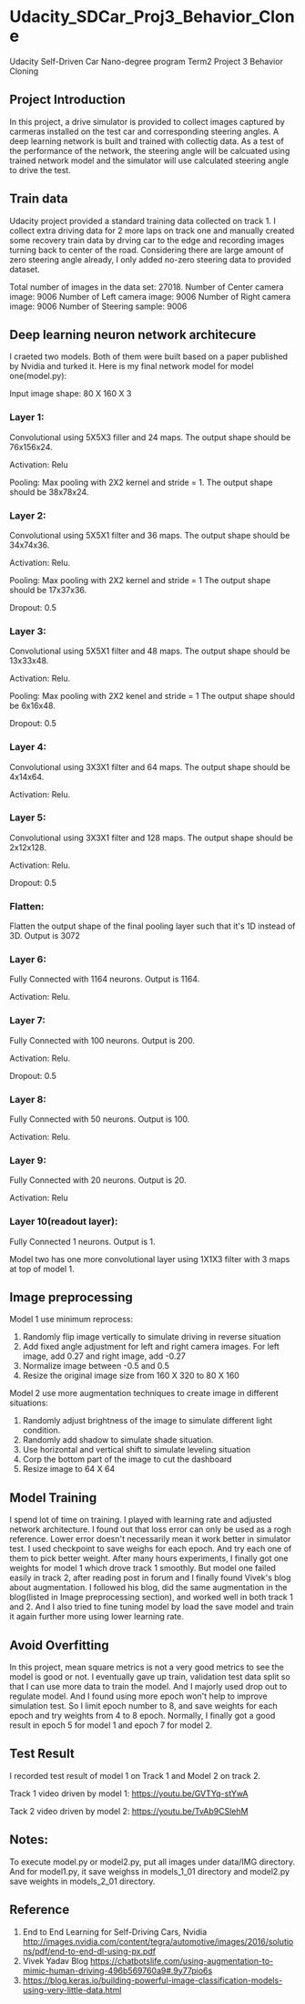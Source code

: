 # Udacity_SDCar_Proj3_Behavior_Clone
Udacity Self-Driven Car Nano-degree program Term2 Project 3 Behavior Cloning

## Project Introduction

In this project, a drive simulator is provided to collect images captured by carmeras installed on the test car and corresponding steering angles. A deep learning network is built and trained with collectig data. As a test of the performance of the network, the steering angle will be calcuated using trained network model and the simulator will use calculated steering angle to drive the test.

## Train data
Udacity project provided a standard training data collected on track 1. I collect extra driving data for 2 more laps on track one and manually created some recovery train data by drving car to the edge and recording images turning back to center of the road. Considering there are large amount of zero steering angle already, I only added no-zero steering data to provided dataset. 

Total number of images in the data set: 27018. 
Number of Center camera image: 9006
Number of Left camera image: 9006
Number of Right camera image: 9006
Number of Steering sample: 9006

## Deep learning neuron network architecure
I craeted two models. Both of them were built based on a paper published by Nvidia and turked it. Here is my final network model for model one(model.py):

Input image shape: 80 X 160 X 3

### Layer 1:
Convolutional using 5X5X3 filler and 24 maps. The output shape should be 76x156x24.

Activation: Relu

Pooling: Max pooling with 2X2 kernel and stride = 1. The output shape should be 38x78x24.

### Layer 2:
Convolutional using 5X5X1 filter and 36 maps. The output shape should be 34x74x36.

Activation: Relu.

Pooling: Max pooling with 2X2 kernel and stride = 1 The output shape should be 17x37x36.

Dropout: 0.5

### Layer 3:
Convolutional using 5X5X1 filter and 48 maps. The output shape should be 13x33x48.

Activation: Relu.

Pooling: Max pooling with 2X2 kenel and stride = 1 The output shape should be 6x16x48.

Dropout: 0.5

### Layer 4:
Convolutional using 3X3X1 filter and 64 maps. The output shape should be 4x14x64.

Activation: Relu.

### Layer 5:
Convolutional using 3X3X1 filter and 128 maps. The output shape should be 2x12x128.

Activation: Relu.

Dropout: 0.5

### Flatten: 
Flatten the output shape of the final pooling layer such that it's 1D instead of 3D. Output is 3072

### Layer 6: 
Fully Connected with 1164 neurons. Output is 1164.

Activation: Relu.

### Layer 7: 
Fully Connected with 100 neurons. Output is 200.

Activation: Relu.

Dropout: 0.5

### Layer 8:
Fully Connected with 50 neurons. Output is 100.

Activation: Relu.

### Layer 9:
Fully Connected with 20 neurons. Output is 20.

Activation: Relu


### Layer 10(readout layer): 
Fully Connected  1 neurons. Output is 1.

Model two has one more convolutional layer using 1X1X3 filter with 3 maps at top of model 1.

## Image preprocessing

Model 1 use minimum reprocess:
1. Randomly flip image vertically to simulate driving in reverse situation
2. Add fixed angle adjustment for left and right camera images. For left image, add 0.27 and right image, add -0.27
3. Normalize image between -0.5 and 0.5
4. Resize the original image size from 160 X 320 to 80 X 160

Model 2 use more augmentation techniques to create image in different situations:
1. Randomly adjust brightness of the image to simulate different light condition.
2. Randomly add shadow to simulate shade situation.
3. Use horizontal and vertical shift to simulate leveling situation
4. Corp the bottom part of the image to cut the dashboard
5. Resize image to 64 X 64

## Model Training

I spend lot of time on training. I played with learning rate and adjusted network architecture. I found out that loss error can only be used as a rogh reference. Lower error doesn't necessarily mean it work better in simulator test. I used checkpoint to save weighs for each epoch. And try each one of them to pick better weight. After many hours experiments, I finally got one weights for model 1 which drove track 1 smoothly. But model one failed easily in track 2, after reading post in forum and I finally found Vivek's blog about augmentation. I followed his blog, did the same augmentation in the blog(listed in Image preprocessing section), and worked well in both track 1 and 2. And I also tried to fine tuning model by load the save model and train it again further more using lower learning rate.

## Avoid Overfitting
In this project,  mean square metrics is not a very good metrics to see the model is good or not. I eventually gave up train, validation test data split so that I can use more data to train the model. And I majorly used drop out to regulate model. And I found using more epoch won't help to improve simulation test. So I limit epoch number to 8, and save weights for each epoch and try weights from 4 to 8 epoch. Normally, I finally got a good result in epoch 5 for model 1 and epoch 7 for model 2.

## Test Result

I recorded test result of model 1 on Track 1 and Model 2 on track 2. 

Track 1 video driven by model 1: https://youtu.be/GVTYq-stYwA

Tack 2 video driven by model 2: https://youtu.be/TvAb9CSlehM

## Notes:

To execute model.py or model2.py, put all images under data/IMG directory. And for model1.py, it save weighss in models_1_01 directory and model2.py save weights in models_2_01 directory.

## Reference 
1. End to End Learning for Self-Driving Cars, Nvidia  http://images.nvidia.com/content/tegra/automotive/images/2016/solutions/pdf/end-to-end-dl-using-px.pdf
2. Vivek Yadav Blog https://chatbotslife.com/using-augmentation-to-mimic-human-driving-496b569760a9#.9y77pio6s
3. https://blog.keras.io/building-powerful-image-classification-models-using-very-little-data.html
